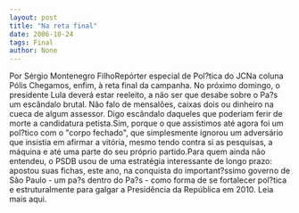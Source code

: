 ```yaml
---
layout: post
title: "Na reta final"
date: 2006-10-24
tags: Final
author: None
---
```

Por Sérgio Montenegro FilhoRepórter especial de Pol?tica do JCNa coluna Pólis
Chegamos, enfim, à reta final da campanha. No próximo domingo, o presidente Lula deverá estar reeleito, a não ser que desabe sobre o Pa?s um escândalo brutal. Não falo de mensalões, caixas dois ou dinheiro na cueca de algum assessor. Digo escândalo daqueles que poderiam ferir de morte a candidatura petista.Sim, porque o que assistimos até agora foi um pol?tico com o \"corpo fechado\", que simplesmente ignorou um adversário que insistia em afirmar a vitória, mesmo tendo contra si as pesquisas, a máquina e até uma parte do seu próprio partido.Para quem ainda não entendeu, o PSDB usou de uma estratégia interessante de longo prazo: apostou suas fichas, este ano, na conquista do important?ssimo governo de São Paulo - um pa?s dentro do Pa?s - como forma de se fortalecer pol?tica e estruturalmente para galgar a Presidência da República em 2010.
Leia mais aqui. 
